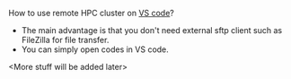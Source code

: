 How to use remote HPC cluster on [VS code](https://code.visualstudio.com/)?
* The main advantage is that you don't need external sftp client such as FileZilla for file transfer.
* You can simply open codes in VS code.

\<More stuff will be added later>
